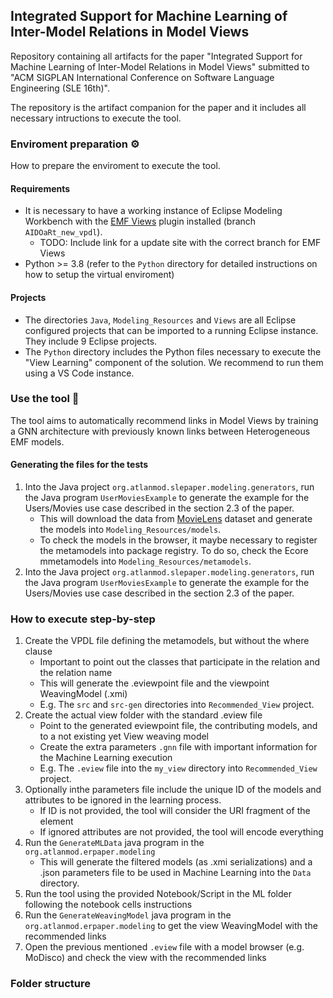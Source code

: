 ## Integrated Support for Machine Learning of Inter-Model Relations in Model Views

Repository containing all artifacts for the paper "Integrated Support for Machine Learning of Inter-Model Relations in Model Views" submitted to "ACM SIGPLAN International Conference on Software Language Engineering (SLE 16th)".

The repository is the artifact companion for the paper and it includes all necessary intructions to execute the tool.

### Enviroment preparation ⚙️

How to prepare the enviroment to execute the tool.

#### Requirements

- It is necessary to have a working instance of Eclipse Modeling Workbench with the [EMF Views](https://github.com/atlanmod/emfviews/tree/AIDOaRt_new_vpdl) plugin installed (branch `AIDOaRt_new_vpdl`).
    - TODO: Include link for a update site with the correct branch for EMF Views
- Python >= 3.8 (refer to the `Python` directory for detailed instructions on how to setup the virtual enviroment)

#### Projects

- The directories `Java`, `Modeling_Resources` and `Views` are all Eclipse configured projects that can be imported to a running Eclipse instance. They include 9 Eclipse projects.
- The `Python` directory includes the Python files necessary to execute the "View Learning" component of the solution. We recommend to run them using a VS Code instance.

### Use the tool 🚀

The tool aims to automatically recommend links in Model Views by training a GNN architecture with previously known links between Heterogeneous EMF models.

#### Generating the files for the tests

1. Into the Java project `org.atlanmod.slepaper.modeling.generators`, run the Java program `UserMoviesExample` to generate the example for the Users/Movies use case described in the section 2.3 of the paper.
    - This will download the data from [MovieLens](https://grouplens.org/datasets/movielens/) dataset and generate the models into `Modeling_Resources/models`.
    - To check the models in the browser, it maybe necessary to register the metamodels into package registry. To do so, check the Ecore mmetamodels into `Modeling_Resources/metamodels`.
2. Into the Java project `org.atlanmod.slepaper.modeling.generators`, run the Java program `UserMoviesExample` to generate the example for the Users/Movies use case described in the section 2.3 of the paper.
 
### How to execute step-by-step

1. Create the VPDL file defining the metamodels, but without the where clause
    - Important to point out the classes that participate in the relation and the relation name
    - This will generate the .eviewpoint file and the viewpoint WeavingModel (.xmi)
    - E.g. The `src` and `src-gen` directories into `Recommended_View` project.
2. Create the actual view folder with the standard .eview file
    - Point to the generated eviewpoint file, the contributing models, and to a not existing yet View weaving model
    - Create the extra  parameters `.gnn` file with important information for the Machine Learning execution
    - E.g. The `.eview` file into the `my_view` directory into `Recommended_View` project.
3. Optionally inthe parameters file include the unique ID of the models and attributes to be ignored in the learning process.
    - If ID is not provided, the tool will consider the URI fragment of the element
    - If ignored attributes are not provided, the tool will encode everything
4. Run the `GenerateMLData` java program in the `org.atlanmod.erpaper.modeling`
    - This will generate the filtered models (as .xmi serializations) and a .json parameters file to be used in Machine Learning into the `Data` directory.
5. Run the tool using the provided Notebook/Script in the ML folder following the notebook cells instructions
6. Run the `GenerateWeavingModel` java program in the `org.atlanmod.erpaper.modeling` to get the view WeavingModel with the recommended links
7. Open the previous mentioned `.eview` file with a model browser (e.g. MoDisco) and check the view with the recommended links

### Folder structure
